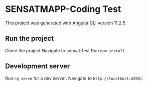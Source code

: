 # SENSATMAPP-Coding Test

This project was generated with [Angular CLI](https://github.com/angular/angular-cli) version 11.2.5.

## Run the project

Clone the project 
Navigate to sensat-test
Run `npm install`

## Development server

Run `ng serve` for a dev server. Navigate to `http://localhost:4200/`. 
